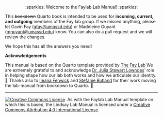 <p align="center"> 
   :sparkles: Welcome to the Faylab Lab Manual! :sparkles: 
</p>


This ~~bookdown~~ Quarto book is intended to be used for **incoming, current, and outgoing** members of the Fay lab group. If we missed anything, please let Gavin Fay (gfay@umassd.edu) or Madeleine Guyant (mguyant@umassd.edu) know. You can also do a pull request and we will review the changes. 

We hope this has all the answers you need!

**Acknowledgements**

This manual is based on the Quarto template provided by [The Fay Lab](https://thefaylab.github.io/lab-manual/)
We are extremely grateful to and acknowledge [Dr. Julia Stewart Lowndes](https://github.com/jules32)’ role in helping shape how our lab both works and how we articulate our identity. 🙏
Thanks also to [Ileana Fenwick](https://github.com/IleanaF) and [Stefanie Butland](https://github.com/stefaniebutland) for their work moving the lab-manual from bookdown to Quarto. 🙌

---

<a rel='license' href='http://creativecommons.org/licenses/by/4.0/'><img alt='Creative Commons License' style='border-width:0' src='https://i.creativecommons.org/l/by/4.0/88x31.png' /></a>&nbsp;&nbsp;As with the Faylab Lab Manual template on which this is based, the Lindsay Lab Manual is licensed under a <a rel='license' href='http://creativecommons.org/licenses/by/4.0/'>Creative Commons Attribution 4.0 International License</a>.


